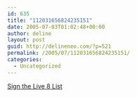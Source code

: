 ```yaml
---
id: 635
title: "112031656824235151"
date: 2005-07-03T01:02:48+00:00
author: deline
layout: post
guid: http://delineneo.com/?p=521
permalink: /2005/07/112031656824235151/
categories:
  - Uncategorized
---
```

[Sign the Live 8 List](http://www.live8list.com/en/live8list.html)